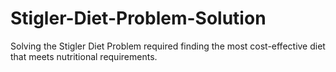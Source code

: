 # Stigler-Diet-Problem-Solution
Solving the Stigler Diet Problem required finding the most cost-effective diet that meets nutritional requirements.
